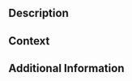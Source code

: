 ## Description

<!--A description of the change you are making. Keep it quick.-->  

## Context

<!--If this pull request fixes an issue, link it here.-->

## Additional Information

<!--Put anything else here.-->
